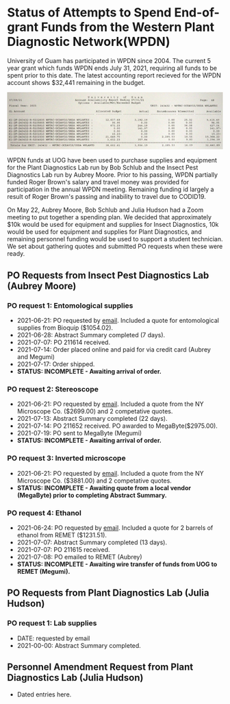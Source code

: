 # Status of Attempts to Spend End-of-grant Funds from the Western Plant Diagnostic Network(WPDN)

University of Guam has participated in WPDN since 2004. The current 5 year grant which funds WPDN ends July 31, 2021, requiring all funds to be spent prior to this date. The latest accounting report recieved for the WPDN account shows $32,441 remaining in the budget.
  
![caca](budget-report-2021-07-09.png)

WPDN funds at UOG have been used to purchase supplies and equipment for the Plant Diagnostics Lab run by Bob Schlub and the Insect Pest Diagnostics Lab run by Aubrey Moore. Prior to his passing, WPDN partially funded Roger Brown's salary and travel money was provided for participation in the annual WPDN meeting. Remaining funding id largely a result of Roger Brown's passing and inability to travel due to CODID19.   
  
On May 22, Aubrey Moore, Bob Schlub and Julia Hudson had a Zoom meeting to put together a spending plan. We decided that approximately $10k would be used for equipment and supplies for Insect Diagnostics, 10k would be used for equipment and supplies for Plant Diagnostics, and remaining personnel funding would be used to support a student technician. We set about gathering quotes and submitted PO requests when these were ready.

## PO Requests from Insect Pest Diagnostics Lab (Aubrey Moore)

### PO request 1: Entomological supplies
  
  * 2021-06-21: PO requested by [email](https://github.com/aubreymoore/WPDN/raw/main/procurement/history/req1.pdf). Included a quote for entomological supplies from Bioquip ($1054.02).
  * 2021-06-28: Abstract Summary completed (7 days).
  * 2021-07-07: PO 211614 received.
  * 2021-07-14: Order placed online and paid for via credit card (Aubrey and Megumi)
  * 2021-07-17: Order shipped.
  * **STATUS: INCOMPLETE - Awaiting arrival of order.**

  ### PO request 2: Stereoscope

  * 2021-06-21: PO requested by [email](https://github.com/aubreymoore/WPDN/raw/main/procurement/history/req1.pdf). Included a quote from the NY Microscope Co. ($2699.00) and 2 competative quotes.
  * 2021-07-13: Abstract Summary completed (22 days).
  * 2021-07-14: PO 211652 received. PO awarded to MegaByte($2975.00).
  * 2021-07-19: PO sent to MegaByte (Megumi)
  * **STATUS: INCOMPLETE - Awaiting arrival of order.**

  ### PO request 3: Inverted microscope
  
  * 2021-06-21: PO requested by [email](https://github.com/aubreymoore/WPDN/raw/main/procurement/history/req1.pdf). Included a quote from the NY Microscope Co. ($3881.00) and 2 competative quotes.
  * **STATUS: INCOMPLETE - Awaiting quote from a local vendor (MegaByte) prior to completing Abstract Summary.**

  ### PO request 4: Ethanol
  
  * 2021-06-24: PO requested by [email](https://github.com/aubreymoore/WPDN/raw/main/procurement/history/req2.pdf). Included a quote for 2 barrels of ethanol from REMET ($1231.51).
  * 2021-07-07: Abstract Summary completed (13 days).
  * 2021-07-07: PO 211615 received.
  * 2021-07-08: PO emailed to REMET (Aubrey)
  * **STATUS: INCOMPLETE - Awaiting wire transfer of funds from UOG to REMET (Megumi).**

  ## PO Requests from Plant Diagnostics Lab (Julia Hudson)
  
  ### PO request 1: Lab supplies
  
  * DATE: requested by email
  * 2021-00-00: Abstract Summary completed.

  ## Personnel Amendment Request from Plant Diagnostics Lab (Julia Hudson)
  
  * Dated entries here.
